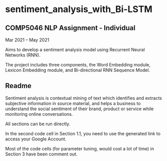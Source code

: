 # sentiment_analysis_with_Bi-LSTM
## COMP5046 NLP Assignment - Individual
Mar 2021 – May 2021

Aims to develop a sentiment analysis model using Recurrent Neural Networks (RNN). 

The project includes three components, the Word Embedding module, Lexicon Embedding module, and Bi-directional RNN Sequence Model.







## Readme

Sentiment analysis is contextual mining of text which identifies and extracts subjective information in source material, and helps a business to understand the social sentiment of their brand, product or service while monitoring online conversations.

All sections can be run directly.

In the second code cell in Section 1.1, you need to use the generated link to access your Google Account.

Most of the code cells (for parameter tuning, would cost a lot of time) in Section 3 have been comment out.
